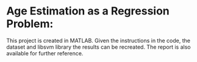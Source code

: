 # Age Estimation as a Regression Problem:

This project is created in MATLAB. Given the instructions in the code, the dataset and libsvm library the results can be recreated. The report is also available for further reference. 
